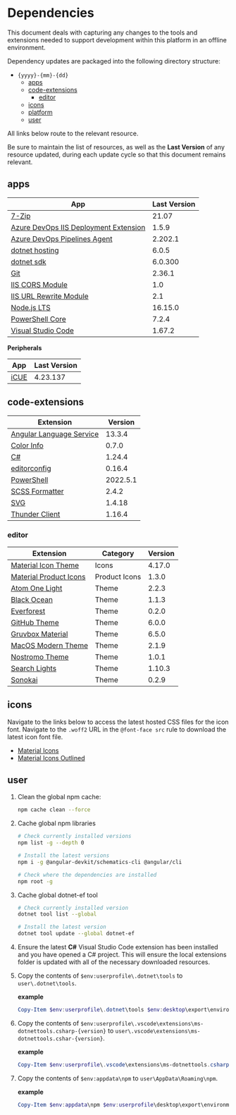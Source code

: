 # Dependencies

This document deals with capturing any changes to the tools and extensions needed to support development within this platform in an offline environment.

Dependency updates are packaged into the following directory structure:

* `{yyyy}-{mm}-{dd}`
  * [apps](#apps)
  * [code-extensions](#code-extensions)
    * [editor](#editor)
  * [icons](#icons)
  * [platform](./02-platform.md)
  * [user](#user)

All links below route to the relevant resource.

Be sure to maintain the list of resources, as well as the **Last Version** of any resource updated, during each update cycle so that this document remains relevant.

## apps

App | Last Version
----|-------------
[7-Zip](https://www.7-zip.org/) | 21.07
[Azure DevOps IIS Deployment Extension](https://marketplace.visualstudio.com/items?itemName=ms-vscs-rm.iiswebapp) | 1.5.9
[Azure DevOps Pipelines Agent](https://github.com/microsoft/azure-pipelines-agent) | 2.202.1
[dotnet hosting](https://dotnet.microsoft.com/en-us/download/dotnet/6.0) | 6.0.5
[dotnet sdk](https://dotnet.microsoft.com/en-us/download) | 6.0.300
[Git](https://git-scm.com) | 2.36.1
[IIS CORS Module](https://www.iis.net/downloads/microsoft/iis-cors-module) | 1.0
[IIS URL Rewrite Module](https://www.iis.net/downloads/microsoft/url-rewrite) | 2.1
[Node.js LTS](https://nodejs.org/en/) | 16.15.0
[PowerShell Core](https://github.com/PowerShell/PowerShell) | 7.2.4
[Visual Studio Code](https://code.visualstudio.com/) | 1.67.2

**Peripherals**

App | Last Version
----|-------------
[iCUE](https://www.corsair.com/us/en/downloads) | 4.23.137

## code-extensions

Extension | Version
----------|---------
[Angular Language Service](https://marketplace.visualstudio.com/items?itemName=Angular.ng-template) | 13.3.4
[Color Info](https://marketplace.visualstudio.com/items?itemName=bierner.color-info) | 0.7.0
[C#](https://marketplace.visualstudio.com/items?itemName=ms-dotnettools.csharp) | 1.24.4
[editorconfig](https://marketplace.visualstudio.com/items?itemName=EditorConfig.EditorConfig) | 0.16.4
[PowerShell](https://marketplace.visualstudio.com/items?itemName=ms-vscode.PowerShell) | 2022.5.1
[SCSS Formatter](https://marketplace.visualstudio.com/items?itemName=sibiraj-s.vscode-scss-formatter) | 2.4.2
[SVG](https://marketplace.visualstudio.com/items?itemName=jock.svg) | 1.4.18
[Thunder Client](https://marketplace.visualstudio.com/items?itemName=rangav.vscode-thunder-client) | 1.16.4

### editor

Extension | Category | Version
----------|----------|--------
[Material Icon Theme](https://marketplace.visualstudio.com/items?itemName=PKief.material-icon-theme) | Icons | 4.17.0
[Material Product Icons](https://marketplace.visualstudio.com/items?itemName=PKief.material-product-icons) | Product Icons | 1.3.0
[Atom One Light](https://marketplace.visualstudio.com/items?itemName=akamud.vscode-theme-onelight) | Theme | 2.2.3
[Black Ocean](https://marketplace.visualstudio.com/items?itemName=zamerick.black-ocean) | Theme | 1.1.3
[Everforest](https://marketplace.visualstudio.com/items?itemName=sainnhe.everforest) | Theme | 0.2.0
[GitHub Theme](https://marketplace.visualstudio.com/items?itemName=GitHub.github-vscode-theme) | Theme | 6.0.0
[Gruvbox Material](https://marketplace.visualstudio.com/items?itemName=sainnhe.gruvbox-material) | Theme | 6.5.0
[MacOS Modern Theme](https://marketplace.visualstudio.com/items?itemName=davidbwaters.macos-modern-theme) | Theme | 2.1.9
[Nostromo Theme](https://marketplace.visualstudio.com/items?itemName=martintheimer.nostromo-theme) | Theme | 1.0.1
[Search Lights](https://marketplace.visualstudio.com/items?itemName=radiolevity.search-lights) | Theme | 1.10.3
[Sonokai](https://marketplace.visualstudio.com/items?itemName=sainnhe.sonokai) | Theme | 0.2.9

## icons

Navigate to the links below to access the latest hosted CSS files for the icon font. Navigate to the `.woff2` URL in the `@font-face src` rule to download the latest icon font file.

* [Material Icons](https://fonts.googleapis.com/icon?family=Material+Icons)
* [Material Icons Outlined](https://fonts.googleapis.com/icon?family=Material+Icons+Outlined)

## user

1. Clean the global npm cache:

    ```bash
    npm cache clean --force
    ```

2. Cache global npm libraries

    ```bash
    # Check currently installed versions
    npm list -g --depth 0

    # Install the latest versions
    npm i -g @angular-devkit/schematics-cli @angular/cli

    # Check where the dependencies are installed
    npm root -g
    ```

3. Cache global dotnet-ef tool

    ```bash
    # Check currently installed version
    dotnet tool list --global

    # Install the latest version
    dotnet tool update --global dotnet-ef
    ```

4. Ensure the latest **C#** Visual Studio Code extension has been installed and you have opened a C# project. This will ensure the local extensions folder is updated with all of the necessary downloaded resources.

5. Copy the contents of `$env:userprofile\.dotnet\tools` to `user\.dotnet\tools`.

    **example**  

    ```PowerShell
    Copy-Item $env:userprofile\.dotnet\tools $env:desktop\export\environment\2022-05-20\user\.dotnet\tools -Recurse
    ```

6. Copy the contents of `$env:userprofile\.vscode\extensions\ms-dotnettools.csharp-{version}` to `user\.vscode\extensions\ms-dotnettools.cshar-{version}`.

    **example**  
  
    ```PowerShell
    Copy-Item $env:userprofile\.vscode\extensions\ms-dotnettools.csharp-1.24.4-win32-x64 $env:desktop\export\environment\2022-05-20\user\.vscode\extensions\ms-dotnettools.csharp-1.24.4-win32-x64 -Recurse
    ```

7. Copy the contents of `$env:appdata\npm` to `user\AppData\Roaming\npm`.

    **example**  

    ```PowerShell
    Copy-Item $env:appdata\npm $env:userprofile\desktop\export\environment\2022-05-20\user\AppData\Roaming\npm -Recurse
    ```
